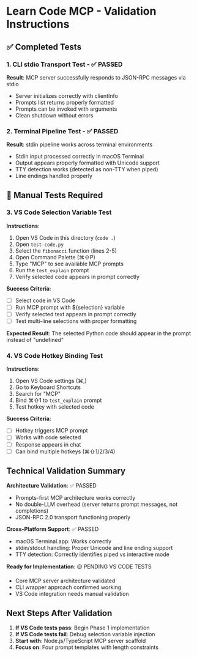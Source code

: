 # Learn Code MCP - Validation Instructions

## ✅ Completed Tests

### 1. CLI stdio Transport Test - ✅ PASSED
**Result**: MCP server successfully responds to JSON-RPC messages via stdio
- Server initializes correctly with clientInfo
- Prompts list returns properly formatted
- Prompts can be invoked with arguments
- Clean shutdown without errors

### 2. Terminal Pipeline Test - ✅ PASSED  
**Result**: stdin pipeline works across terminal environments
- Stdin input processed correctly in macOS Terminal
- Output appears properly formatted with Unicode support
- TTY detection works (detected as non-TTY when piped)
- Line endings handled properly

## 🔄 Manual Tests Required

### 3. VS Code Selection Variable Test
**Instructions**:
1. Open VS Code in this directory (`code .`)
2. Open `test-code.py` 
3. Select the `fibonacci` function (lines 2-5)
4. Open Command Palette (⌘⇧P)
5. Type "MCP" to see available MCP prompts
6. Run the `test_explain` prompt
7. Verify selected code appears in prompt correctly

**Success Criteria**:
- [ ] Select code in VS Code
- [ ] Run MCP prompt with ${selection} variable  
- [ ] Verify selected text appears in prompt correctly
- [ ] Test multi-line selections with proper formatting

**Expected Result**: The selected Python code should appear in the prompt instead of "undefined"

### 4. VS Code Hotkey Binding Test
**Instructions**:
1. Open VS Code settings (⌘,)
2. Go to Keyboard Shortcuts
3. Search for "MCP"
4. Bind ⌘⇧1 to `test_explain` prompt
5. Test hotkey with selected code

**Success Criteria**:
- [ ] Hotkey triggers MCP prompt
- [ ] Works with code selected
- [ ] Response appears in chat
- [ ] Can bind multiple hotkeys (⌘⇧1/2/3/4)

## Technical Validation Summary

**Architecture Validation**: ✅ PASSED
- Prompts-first MCP architecture works correctly
- No double-LLM overhead (server returns prompt messages, not completions)
- JSON-RPC 2.0 transport functioning properly

**Cross-Platform Support**: ✅ PASSED
- macOS Terminal.app: Works correctly
- stdin/stdout handling: Proper Unicode and line ending support
- TTY detection: Correctly identifies piped vs interactive mode

**Ready for Implementation**: 🟡 PENDING VS CODE TESTS
- Core MCP server architecture validated
- CLI wrapper approach confirmed working
- VS Code integration needs manual validation

## Next Steps After Validation

1. **If VS Code tests pass**: Begin Phase 1 implementation
2. **If VS Code tests fail**: Debug selection variable injection
3. **Start with**: Node.js/TypeScript MCP server scaffold
4. **Focus on**: Four prompt templates with length constraints